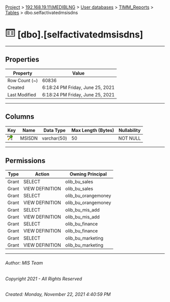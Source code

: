 #### 

[Project](../../../../index.md) > [192.168.19.11\\MEDIBLNG](../../../index.md) > [User databases](../../index.md) > [TIMM_Reports](../index.md) > [Tables](Tables.md) > dbo.selfactivatedmsisdns

# ![Tables](../../../../Images/Table32.png) [dbo].[selfactivatedmsisdns]

---

## <a name="#properties"></a>Properties

| Property | Value |
|---|---|
| Row Count (~) | 60836 |
| Created | 6:18:24 PM Friday, June 25, 2021 |
| Last Modified | 6:18:24 PM Friday, June 25, 2021 |


---

## <a name="#columns"></a>Columns

| Key | Name | Data Type | Max Length (Bytes) | Nullability |
|---|---|---|---|---|
| [![Cluster Primary Key PK_selfactivatedmsisdns: MSISDN](../../../../Images/pkcluster.png)](#indexes) | MSISDN | varchar(50) | 50 | NOT NULL |


---

## <a name="#permissions"></a>Permissions

| Type | Action | Owning Principal |
|---|---|---|
| Grant | SELECT | olib_bu_sales |
| Grant | VIEW DEFINITION | olib_bu_sales |
| Grant | SELECT | olib_bu_orangemoney |
| Grant | VIEW DEFINITION | olib_bu_orangemoney |
| Grant | SELECT | olib_bu_mis_add |
| Grant | VIEW DEFINITION | olib_bu_mis_add |
| Grant | SELECT | olib_bu_finance |
| Grant | VIEW DEFINITION | olib_bu_finance |
| Grant | SELECT | olib_bu_marketing |
| Grant | VIEW DEFINITION | olib_bu_marketing |


---

###### Author:  MIS Team

###### Copyright 2021 - All Rights Reserved

###### Created: Monday, November 22, 2021 4:40:59 PM

